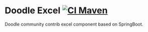 # Doodle Excel [![CI Maven](https://github.com/org-doodle/doodle-excel/actions/workflows/ci-maven.yml/badge.svg)](https://github.com/org-doodle/doodle-excel/actions/workflows/ci-maven.yml)
Doodle community contrib excel component based on SpringBoot.
